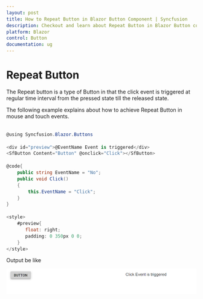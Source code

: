```yaml
---
layout: post
title: How to Repeat Button in Blazor Button Component | Syncfusion
description: Checkout and learn about Repeat Button in Blazor Button component of Syncfusion, and more details.
platform: Blazor
control: Button
documentation: ug
---
```


# Repeat Button

The Repeat button is a type of Button in that the click event is triggered at regular time interval from the pressed state till the released state.

The following example explains about how to achieve Repeat Button in mouse and touch events.

```csharp

@using Syncfusion.Blazor.Buttons

<div id="preview">@EventName Event is triggered</div>
<SfButton Content="Button" @onclick="Click"></SfButton>

@code{
    public string EventName = "No";
    public void Click()
    {
        this.EventName = "Click";
    }
}

<style>
    #preview{
       float: right;
       padding: 0 350px 0 0;
    }
</style>

```

Output be like

![Button Sample](./../images/button-repeat.png)